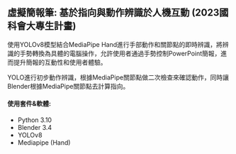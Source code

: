 ## 虛擬簡報筆: 基於指向與動作辨識於人機互動 (2023國科會大專生計畫)

使用YOLOv8模型結合MediaPipe Hand進行手部動作和關節點的即時辨識，將辨識的手勢轉換為具體的電腦操作，允許使用者通過手勢控制PowerPoint簡報，進而提升簡報的互動性和使用者體驗。

YOLO進行初步動作辨識，根據MediaPipe關節點做二次檢查來確認動作，同時讓Blender根據MediaPipe關節點去計算指向。

#### 使用套件&軟體:
* Python 3.10
* Blender 3.4
* YOLOv8
* Mediapipe (Hand)
